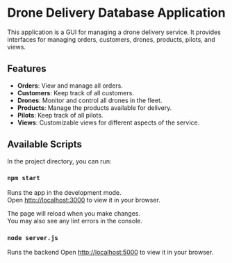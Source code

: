 # Drone Delivery Database Application
 
This application is a GUI for managing a drone delivery service. It provides interfaces for managing orders, customers, drones, products, pilots, and views.

## Features

- **Orders**: View and manage all orders.
- **Customers**: Keep track of all customers.
- **Drones**: Monitor and control all drones in the fleet.
- **Products**: Manage the products available for delivery.
- **Pilots**: Keep track of all pilots.
- **Views**: Customizable views for different aspects of the service.

## Available Scripts

In the project directory, you can run:

### `npm start`

Runs the app in the development mode.\
Open [http://localhost:3000](http://localhost:3000) to view it in your browser.

The page will reload when you make changes.\
You may also see any lint errors in the console.

### `node server.js`

Runs the backend
Open [http://localhost:5000](http://localhost:5000) to view it in your browser.
